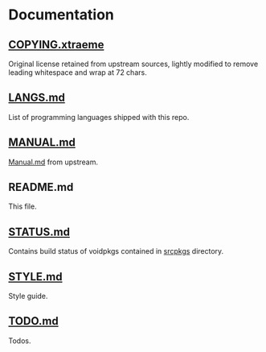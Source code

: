 # Documentation

## [COPYING.xtraeme](COPYING.xtraeme)

Original license retained from upstream sources, lightly modified to
remove leading whitespace and wrap at 72 chars.

## [LANGS.md](LANGS.md)

List of programming languages shipped with this repo.

## [MANUAL.md](MANUAL.md)

[Manual.md](https://github.com/void-linux/void-packages/blob/master/Manual.md)
from upstream.

## README.md

This file.

## [STATUS.md](STATUS.md)

Contains build status of voidpkgs contained in [srcpkgs](../srcpkgs)
directory.

## [STYLE.md](STYLE.md)

Style guide.

## [TODO.md](TODO.md)

Todos.

